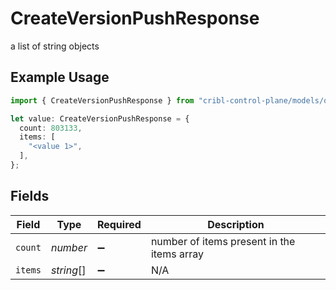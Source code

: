 # CreateVersionPushResponse

a list of string objects

## Example Usage

```typescript
import { CreateVersionPushResponse } from "cribl-control-plane/models/operations";

let value: CreateVersionPushResponse = {
  count: 803133,
  items: [
    "<value 1>",
  ],
};
```

## Fields

| Field                                      | Type                                       | Required                                   | Description                                |
| ------------------------------------------ | ------------------------------------------ | ------------------------------------------ | ------------------------------------------ |
| `count`                                    | *number*                                   | :heavy_minus_sign:                         | number of items present in the items array |
| `items`                                    | *string*[]                                 | :heavy_minus_sign:                         | N/A                                        |